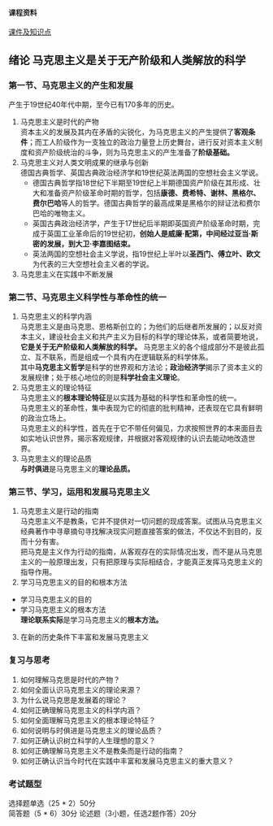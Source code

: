 #### 课程资料
[课件及知识点](https://pan.baidu.com/s/1uaHCfeIfNz8ex_iZJdk-TQ?pwd=2023)

## 绪论 马克思主义是关于无产阶级和人类解放的科学
### 第一节、马克思主义的产生和发展
产生于19世纪40年代中期，至今已有170多年的历史。
1. 马克思主义是时代的产物  
    资本主义的发展及其内在矛盾的尖锐化，为马克思主义的产生提供了**客观条件**；而工人阶级作为一支独立的政治力量登上历史舞台，进行反对资本主义制度和资产阶级统治的斗争，则为马克思主义的产生准备了**阶级基础。**
2. 马克思主义对人类文明成果的继承与创新  
    德国古典哲学、英国古典政治经济学和19世纪英法两国的空想社会主义学说。  
    - 德国古典哲学指18世纪下半期至19世纪上半期德国资产阶级在其形成、壮大和准备资产阶级革命时期的哲学，包括**康德、费希特、谢林、黑格尔、费尔巴哈**等人的哲学。德国古典哲学的最高成果是黑格尔的辩证法和费尔巴哈的唯物主义。
    - 英国古典政治经济学，产生于17世纪后半期即英国资产阶级革命时期，完成于英国工业革命后的19世纪初，**创始人是威廉·配第，中间经过亚当·斯密的发展，到大卫·李嘉图结束。**
    - 英法两国的空想社会主义学说，指19世纪上半叶以**圣西门、傅立叶、欧文**为代表的三大空想社会主义者的学说。
3. 马克思主义在实践中不断发展
### 第二节、马克思主义科学性与革命性的统一
1. 马克思主义的科学内涵  
    马克思主义是由马克思、恩格斯创立的；为他们的后继者所发展的；以反对资本主义，建设社会主义和共产主义为目标的科学的理论体系，或者简要地说，**它是关于无产阶级和人类解放的科学。** 
    马克思主义的各个组成部分不是彼此孤立、互不联系，而是组成一个具有内在逻辑联系的科学体系。  
    其中**马克思主义哲学**是科学的世界观和方法论；**政治经济学**揭示了资本主义的发展规律；处于核心地位的则是**科学社会主义理论**。
2. 马克思主义的理论特征  
    马克思主义的**根本理论特征**是以实践为基础的科学性和革命性的统一。  
    马克思主义的革命性，集中表现为它的彻底的批判精神，还表现在它具有鲜明的政治立场上。  
    马克思主义的科学性，首先在于它不带任何偏见，力求按照世界的本来面目去如实地认识世界，揭示客观规律，并根据对客观规律的认识去能动地改造世界。
3. 马克思主义的理论品质  
    **与时俱进**是马克思主义的**理论品质。**
### 第三节、学习，运用和发展马克思主义
1. 马克思主义是行动的指南  
    马克思主义不是教条，它并不提供对一切问题的现成答案。试图从马克思主义经典著作中寻章摘句寻找解决现实问题直接答案的做法，不仅达不到目的，反而十分有害。   
    把马克是主义作为行动的指南，从客观存在的实际情况出发，而不是从马克思主义的一般原理出发，只有把原理与实际相结合，才能真正发挥马克思主义的指导作用。
2. 学习马克思主义的目的和根本方法
- 学习马克思主义的目的
- 学习马克思主义的根本方法  
**理论联系实际**是学习马克思主义的**根本方法。**
3. 在新的历史条件下丰富和发展马克思主义
### 复习与思考
1. 如何理解马克思是时代的产物？
2. 如何全面认识马克思主义的理论来源？
3. 为什么说马克思是发展着的理论？
4. 如何正确理解马克思主义的科学内涵？
5. 如何全面理解马克思主义的根本理论特征？
6. 如何说明与时俱进是马克思主义的理论品质？
7. 如何正确认识树立科学的人生理想的意义？
8. 如何正确理解马克思主义不是教条而是行动的指南？
10. 如何正确认识当今时代在实践中丰富和发展马克思主义的重大意义？
### 考试题型
选择题单选（25 * 2）50分  
简答题（5 * 6）30分
论述题（3小题，任选2题作答）20分